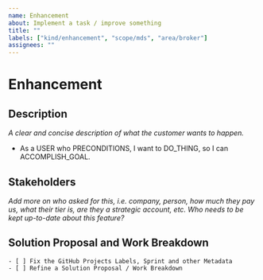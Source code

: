```yaml
---
name: Enhancement
about: Implement a task / improve something
title: ""
labels: ["kind/enhancement", "scope/mds", "area/broker"]
assignees: ""
---
```


# Enhancement

## Description

_A clear and concise description of what the customer wants to happen._

- As a USER who PRECONDITIONS, I want to DO_THING, so I can ACCOMPLISH_GOAL.

## Stakeholders

_Add more on who asked for this, i.e. company, person, how much they pay us, what their tier is, are they a strategic account, etc. Who needs to be kept up-to-date about this feature?_

## Solution Proposal and Work Breakdown

```[tasklist]
- [ ] Fix the GitHub Projects Labels, Sprint and other Metadata
- [ ] Refine a Solution Proposal / Work Breakdown
```

